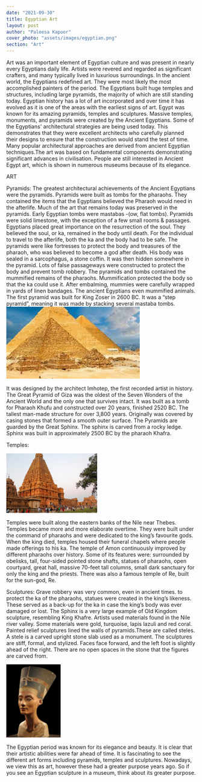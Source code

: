 ```yaml
---
date: "2021-09-30"
title: Egyptian Art
layout: post
author: "Paleesa Kapoor"
cover_photo: "assets/images/egyptian.png"
section: "Art"
---
```


Art was an important element of Egyptian culture and was present in nearly every Egyptians daily life. Artists were revered and regarded as significant crafters, and many typically lived in luxurious surroundings. In the ancient world, the Egyptians redefined art. They were most likely the most accomplished painters of the period. The Egyptians built huge temples and structures, including large pyramids, the majority of which are still standing today. Egyptian history has a lot of art incorporated and over time it has evolved as it is one of the areas with the earliest signs of art. Egypt was known for its amazing pyramids, temples and sculptures. Massive temples, monuments, and pyramids were created by the Ancient Egyptians. Some of the Egyptians' architectural strategies are being used today. This demonstrates that they were excellent architects who carefully planned their designs to ensure that the construction would stand the test of time. Many popular architectural approaches are derived from ancient Egyptian techniques.The art was based on fundamental components demonstrating significant advances in civilisation. People are still interested in Ancient Egypt art, which is shown in numerous museums because of its elegance.

ART

Pyramids:
The greatest architectural achievements of the Ancient Egyptians were the pyramids. Pyramids were built as tombs for the pharaohs. They contained the items that the Egyptians believed the Pharaoh would need in the afterlife. Much of the art that remains today was preserved in the pyramids. Early Egyptian tombs were mastabas -(ow, flat tombs). Pyramids were solid limestone, with the exception of a few small rooms & passages. Egyptians placed great importance on the resurrection of the soul. They believed the soul, or ka, remained in the body until death. For the individual to travel to the afterlife, both the ka and the body had to be safe. The pyramids were like fortresses to protect the body and treasures of the pharaoh, who was believed to become a god after death. His body was sealed in a sarcophagus, a stone coffin. It was then hidden somewhere in the pyramid. Lots of false passageways were constructed to protect the body and prevent tomb robbery. The pyramids and tombs contained the mummified remains of the pharaohs. Mummification protected the body so that the ka could use it. After embalming, mummies were carefully wrapped in yards of linen bandages. The ancient Egyptians even mummified animals. The first pyramid was built for King Zoser in 2600 BC. It was a “step pyramid”, meaning it was made by stacking several mastaba tombs.
![egyptian_1](/assets/images/egyptian1.png)

It was designed by the architect Imhotep, the first recorded artist in history. The Great Pyramid of Giza was the oldest of the Seven Wonders of the Ancient World and the only one that survives intact. It was built as a tomb for Pharaoh Khufu and constructed over 20 years, finished 2520 BC. The tallest man-made structure for over 3,800 years. Originally was covered by casing stones that formed a smooth outer surface. The Pyramids are guarded by the Great Sphinx. The sphinx is carved from a rocky ledge. Sphinx was built in approximately 2500 BC by the pharaoh Khafra.

Temples:

![egyptian_2](/assets/images/egyptian2.png)

Temples were built along the eastern banks of the Nile near Thebes. Temples became more and more elaborate overtime. They were built under the command of pharaohs and were dedicated to the king’s favourite gods. When the king died, temples housed their funeral chapels where people made offerings to his ka. The temple of Amon continuously improved by different pharaohs over history. Some of its features were: surrounded by obelisks, tall, four-sided pointed stone shafts, statues of pharaohs, open courtyard, great hall, massive 70-feet tall columns, small dark sanctuary for only the king and the priests. There was also a famous temple of Re, built for the sun-god, Re.

Sculptures:
Grave robbery was very common, even in ancient times. to protect the ka of the pharaohs, statues were created in the king’s likeness. These served as a back-up for the ka in case the king’s body was ever damaged or lost. The Sphinx is a very large example of Old Kingdom sculpture, resembling King Khafre. Artists used materials found in the Nile river valley. Some materials were gold, turquoise, lapis lazuli and red coral. Painted relief sculptures lined the walls of pyramids.These are called steles. A stele is a carved upright stone slab used as a monument. The sculptures are stiff, formal, and stylized. Faces face forward, and the left foot is slightly ahead of the right. There are no open spaces in the stone that the figures are carved from.

![egyptian_3](/assets/images/egyptian3.png)

The Egyptian period was known for its elegance and beauty. It is clear that their artistic abilities were far ahead of time. It is fascinating to see the different art forms including pyramids, temples and sculptures. Nowadays, we view this as art, however these had a greater purpose years ago. So if you see an Egyptian sculpture in a museum, think about its greater purpose.
